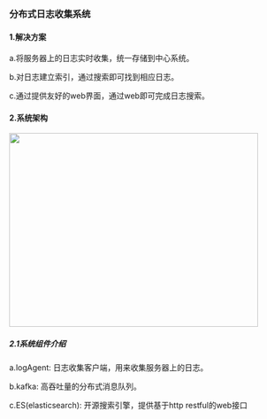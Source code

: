### 分布式日志收集系统

#### 1.解决方案
a.将服务器上的日志实时收集，统一存储到中心系统。

b.对日志建立索引，通过搜索即可找到相应日志。

c.通过提供友好的web界面，通过web即可完成日志搜索。

#### 2.系统架构
<img src="https://ws1.sinaimg.cn/large/70ecf2fbly1fv398apz0ej21700uqtb2.jpg" height=350 width=450>

##### 2.1系统组件介绍
a.logAgent: 日志收集客户端，用来收集服务器上的日志。

b.kafka: 高吞吐量的分布式消息队列。

c.ES(elasticsearch): 开源搜索引擎，提供基于http restful的web接口


